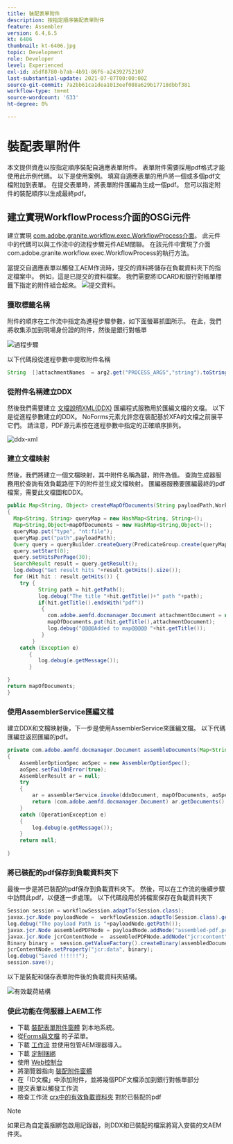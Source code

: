 ```yaml
---
title: 裝配表單附件
description: 按指定順序裝配表單附件
feature: Assembler
version: 6.4,6.5
kt: 6406
thumbnail: kt-6406.jpg
topic: Development
role: Developer
level: Experienced
exl-id: a5df8780-b7ab-4b91-86f6-a24392752107
last-substantial-update: 2021-07-07T00:00:00Z
source-git-commit: 7a2bb61ca1dea1013eef088a629b17718dbbf381
workflow-type: tm+mt
source-wordcount: '633'
ht-degree: 0%

---
```


# 裝配表單附件

本文提供資產以按指定順序裝配自適應表單附件。 表單附件需要採用pdf格式才能使用此示例代碼。 以下是使用案例。
填寫自適應表單的用戶將一個或多個pdf文檔附加到表單。
在提交表單時，將表單附件匯編為生成一個pdf。 您可以指定附件的裝配順序以生成最終pdf。

## 建立實現WorkflowProcess介面的OSGi元件

建立實現 [com.adobe.granite.workflow.exec.WorkflowProcess介面](https://helpx.adobe.com/experience-manager/6-5/sites/developing/using/reference-materials/javadoc/com/adobe/granite/workflow/exec/WorkflowProcess.html)。 此元件中的代碼可以與工作流中的流程步驟元件AEM關聯。 在該元件中實現了介面com.adobe.granite.workflow.exec.WorkflowProcess的執行方法。

當提交自適應表單以觸發工AEM作流時，提交的資料將儲存在負載資料夾下的指定檔案中。 例如，這是已提交的資料檔案。 我們需要將IDCARD和銀行對帳單標籤下指定的附件組合起來。
![提交資料](assets/submitted-data.JPG)。

### 獲取標籤名稱

附件的順序在工作流中指定為進程步驟參數，如下面螢幕抓圖所示。 在此，我們將收集添加到現場身份證的附件，然後是銀行對帳單

![過程步驟](assets/process-step.JPG)

以下代碼段從進程參數中提取附件名稱

```java
String  []attachmentNames  = arg2.get("PROCESS_ARGS","string").toString().split(",");
```

### 從附件名稱建立DDX

然後我們需要建立 [文檔說明XML(DDX)](https://helpx.adobe.com/pdf/aem-forms/6-2/ddxRef.pdf) 匯編程式服務用於匯編文檔的文檔。 以下是從進程參數建立的DDX。 NoForms元素允許您在裝配基於XFA的文檔之前展平它們。 請注意，PDF源元素按在進程參數中指定的正確順序排列。

![ddx-xml](assets/ddx.PNG)

### 建立文檔映射

然後，我們將建立一個文檔映射，其中附件名稱為鍵，附件為值。 查詢生成器服務用於查詢有效負載路徑下的附件並生成文檔映射。 匯編器服務要匯編最終的pdf檔案，需要此文檔圖和DDX。

```java
public Map<String, Object> createMapOfDocuments(String payloadPath,WorkflowSession workflowSession )
{
  Map<String, String> queryMap = new HashMap<String, String>();
  Map<String,Object>mapOfDocuments = new HashMap<String,Object>();
  queryMap.put("type", "nt:file");
  queryMap.put("path",payloadPath);
  Query query = queryBuilder.createQuery(PredicateGroup.create(queryMap),workflowSession.adaptTo(Session.class));
  query.setStart(0);
  query.setHitsPerPage(30);
  SearchResult result = query.getResult();
  log.debug("Get result hits "+result.getHits().size());
  for (Hit hit : result.getHits()) {
    try {
          String path = hit.getPath();
          log.debug("The title "+hit.getTitle()+" path "+path);
          if(hit.getTitle().endsWith("pdf"))
           {
             com.adobe.aemfd.docmanager.Document attachmentDocument = new com.adobe.aemfd.docmanager.Document(path);
             mapOfDocuments.put(hit.getTitle(),attachmentDocument);
             log.debug("@@@@Added to map@@@@@ "+hit.getTitle());
           }
        }
    catch (Exception e)
       {
          log.debug(e.getMessage());
       }

}
return mapOfDocuments;
}
```

### 使用AssemblerService匯編文檔

建立DDX和文檔映射後，下一步是使用AssemblerService來匯編文檔。
以下代碼匯編並返回匯編的pdf。

```java
private com.adobe.aemfd.docmanager.Document assembleDocuments(Map<String, Object> mapOfDocuments, com.adobe.aemfd.docmanager.Document ddxDocument)
{
    AssemblerOptionSpec aoSpec = new AssemblerOptionSpec();
    aoSpec.setFailOnError(true);
    AssemblerResult ar = null;
    try
    {
        ar = assemblerService.invoke(ddxDocument, mapOfDocuments, aoSpec);
        return (com.adobe.aemfd.docmanager.Document) ar.getDocuments().get("GeneratedDocument.pdf");
    }
    catch (OperationException e)
    {
        log.debug(e.getMessage());
    }
    return null;
    
}
```

### 將已裝配的pdf保存到負載資料夾下

最後一步是將已裝配的pdf保存到負載資料夾下。 然後，可以在工作流的後續步驟中訪問此pdf，以便進一步處理。
以下代碼段用於將檔案保存在負載資料夾下

```java
Session session = workflowSession.adaptTo(Session.class);
javax.jcr.Node payloadNode =  workflowSession.adaptTo(Session.class).getNode(workItem.getWorkflowData().getPayload().toString());
log.debug("The payload Path is "+payloadNode.getPath());
javax.jcr.Node assembledPDFNode = payloadNode.addNode("assembled-pdf.pdf", "nt:file"); 
javax.jcr.Node jcrContentNode =  assembledPDFNode.addNode("jcr:content", "nt:resource");
Binary binary =  session.getValueFactory().createBinary(assembledDocument.getInputStream());
jcrContentNode.setProperty("jcr:data", binary);
log.debug("Saved !!!!!!"); 
session.save();
```

以下是裝配和儲存表單附件後的負載資料夾結構。

![有效載荷結構](assets/payload-structure.JPG)

### 使此功能在伺服器上AEM工作

* 下載 [裝配表單附件窗體](assets/assemble-form-attachments-af.zip) 到本地系統。
* 從[Forms與文檔](http://localhost:4502/aem/forms.html/content/dam/formsanddocuments) 的子菜單。
* 下載 [工作流](assets/assemble-form-attachments.zip) 並使用包管AEM理器導入。
* 下載 [定制捆綁](assets/assembletaskattachments.assembletaskattachments.core-1.0-SNAPSHOT.jar)
* 使用 [Web控制台](http://localhost:4502/system/console/bundles)
* 將瀏覽器指向 [裝配附件窗體](http://localhost:4502/content/dam/formsanddocuments/assembleattachments/jcr:content?wcmmode=disabled)
* 在「ID文檔」中添加附件，並將幾個PDF文檔添加到銀行對帳單部分
* 提交表單以觸發工作流
* 檢查工作流 [crx中的有效負載資料夾](http://localhost:4502/crx/de/index.jsp#/var/fd/dashboard/payload) 對於已裝配的pdf

>[!NOTE]
> 如果已為自定義捆綁包啟用記錄器，則DDX和已裝配的檔案將寫入安裝的文AEM件夾。
